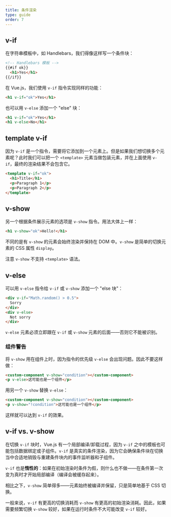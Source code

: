 ```yaml
---
title: 条件渲染
type: guide
order: 7
---
```


## v-if

在字符串模板中，如 Handlebars，我们得像这样写一个条件块：

``` html
<!-- Handlebars 模板 -->
{{#if ok}}
  <h1>Yes</h1>
{{/if}}
```

在 Vue.js，我们使用 `v-if` 指令实现同样的功能：

``` html
<h1 v-if="ok">Yes</h1>
```

也可以用 `v-else` 添加一个 "else" 块：

``` html
<h1 v-if="ok">Yes</h1>
<h1 v-else>No</h1>
```

## template v-if

因为 `v-if` 是一个指令，需要将它添加到一个元素上。但是如果我们想切换多个元素呢？此时我们可以把一个 `<template>` 元素当做包装元素，并在上面使用 `v-if`，最终的渲染结果不会包含它。

``` html
<template v-if="ok">
  <h1>Title</h1>
  <p>Paragraph 1</p>
  <p>Paragraph 2</p>
</template>
```

## v-show

另一个根据条件展示元素的选项是 `v-show` 指令。用法大体上一样：

``` html
<h1 v-show="ok">Hello!</h1>
```

不同的是有 `v-show` 的元素会始终渲染并保持在 DOM 中。`v-show` 是简单的切换元素的 CSS 属性 `display`。

注意 `v-show` 不支持 `<template>` 语法。

## v-else

可以用 `v-else` 指令给 `v-if` 或 `v-show` 添加一个 "else 块"：

``` html
<div v-if="Math.random() > 0.5">
  Sorry
</div>
<div v-else>
  Not sorry
</div>
```

`v-else` 元素必须立即跟在 `v-if` 或 `v-show` 元素的后面——否则它不能被识别。


### 组件警告

将 `v-show` 用在组件上时，因为指令的优先级 `v-else` 会出现问题。因此不要这样做：

```html
<custom-component v-show="condition"></custom-component>
<p v-else>这可能也是一个组件</p>
```

用另一个 `v-show` 替换 `v-else`：

```html
<custom-component v-show="condition"></custom-component>
<p v-show="!condition">这可能也是一个组件</p>
```

这样就可以达到 `v-if` 的效果。

## v-if vs. v-show

在切换 `v-if` 块时，Vue.js 有一个局部编译/卸载过程，因为 `v-if` 之中的模板也可能包括数据绑定或子组件。`v-if` 是真实的条件渲染，因为它会确保条件块在切换当中合适地销毁与重建条件块内的事件监听器和子组件。

`v-if` 也是**惰性的**：如果在初始渲染时条件为假，则什么也不做——在条件第一次变为真时才开始局部编译（编译会被缓存起来）。

相比之下，`v-show` 简单得多——元素始终被编译并保留，只是简单地基于 CSS 切换。

一般来说，`v-if` 有更高的切换消耗而 `v-show` 有更高的初始渲染消耗。因此，如果需要频繁切换 `v-show` 较好，如果在运行时条件不大可能改变 `v-if` 较好。
